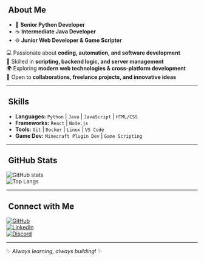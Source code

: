 
## ​​​ About Me
- 🚀 **Senior Python Developer**
- ☕ **Intermediate Java Developer**
- 🌐 **Junior Web Developer & Game Scripter**

💻 Passionate about **coding, automation, and software development**  
🔧 Skilled in **scripting, backend logic, and server management**  
🌍 Exploring **modern web technologies & cross-platform development**  
📩 Open to **collaborations, freelance projects, and innovative ideas**

---

## ​​ Skills
- **Languages:** `Python` | `Java` | `JavaScript` | `HTML/CSS`
- **Frameworks:** `React` | `Node.js`
- **Tools:** `Git` | `Docker` | `Linux` | `VS Code`
- **Game Dev:** `Minecraft Plugin Dev` | `Game Scripting`

---

## ​ GitHub Stats
![GitHub stats](https://github-readme-stats.vercel.app/api?username=amiraliT-88&show_icons=true&theme=radical)  
![Top Langs](https://github-readme-stats.vercel.app/api/top-langs/?username=amiraliT-88&layout=compact&theme=radical)

---

## ​ Connect with Me
[![GitHub](https://img.shields.io/badge/GitHub-%2312100E.svg?style=flat-square&logo=github&logoColor=white)](https://github.com/amiraliT-88)  
[![LinkedIn](https://img.shields.io/badge/LinkedIn-%230077B5.svg?style=flat-square&logo=linkedin&logoColor=white)](YOUR_LINKEDIN_URL)  
[![Discord](https://img.shields.io/badge/Discord-%235865F2.svg?style=flat-square&logo=discord&logoColor=white)](https://discord.com/users/329074520784764930)

---

✨ *Always learning, always building!* ✨
